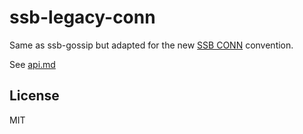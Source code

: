 # ssb-legacy-conn

Same as ssb-gossip but adapted for the new [SSB CONN](https://gitlab.com/staltz/manyverse/issues/339) convention.

See [api.md](./api.md)

## License

MIT
